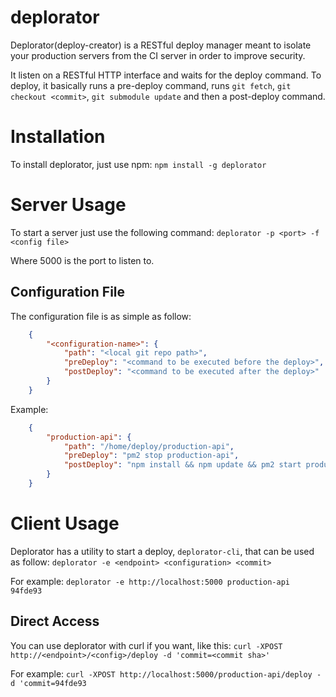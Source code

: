 deplorator
==========

Deplorator(deploy-creator) is a RESTful deploy manager meant to isolate your production servers from the CI server in order to improve security.

It listen on a RESTful HTTP interface and waits for the deploy command.
To deploy, it basically runs a pre-deploy command, runs `git fetch`, `git checkout <commit>`, `git submodule update` and then a post-deploy command.

Installation
============

To install deplorator, just use npm:
`npm install -g deplorator`

Server Usage
============

To start a server just use the following command:
`deplorator -p <port> -f <config file>`

Where 5000 is the port to listen to.

Configuration File
------------------

The configuration file is as simple as follow:
```json
	{
		"<configuration-name>": {
			"path": "<local git repo path>",
			"preDeploy": "<command to be executed before the deploy>",
			"postDeploy": "<command to be executed after the deploy>"
		}
	}
```

Example:
```json
	{
		"production-api": {
			"path": "/home/deploy/production-api",
			"preDeploy": "pm2 stop production-api",
			"postDeploy": "npm install && npm update && pm2 start production-api"
		}
	}
```

Client Usage
============

Deplorator has a utility to start a deploy, `deplorator-cli`, that can be used as follow:
`deplorator -e <endpoint> <configuration> <commit>`

For example:
`deplorator -e http://localhost:5000 production-api 94fde93`

Direct Access
-------------

You can use deplorator with curl if you want, like this:
`curl -XPOST http://<endpoint>/<config>/deploy -d 'commit=<commit sha>'`

For example:
`curl -XPOST http://localhost:5000/production-api/deploy -d 'commit=94fde93`

